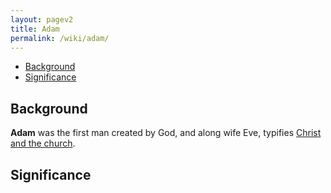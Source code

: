 ```yaml
---
layout: pagev2
title: Adam
permalink: /wiki/adam/
---
```

- [Background](#background)
- [Significance](#significance)

## Background

**Adam** was the first man created by God, and along wife Eve, typifies [Christ and the church](../eve#significance).

## Significance

